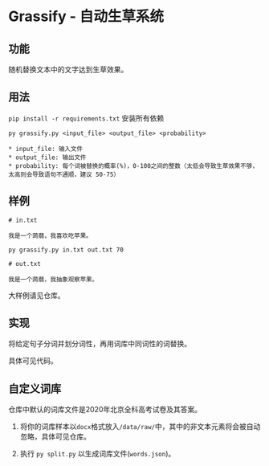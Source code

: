 # Grassify - 自动生草系统

## 功能

随机替换文本中的文字达到生草效果。

## 用法

`pip install -r requirements.txt` 安装所有依赖

`py grassify.py <input_file> <output_file> <probability>`

    * input_file: 输入文件
    * output_file: 输出文件
    * probability: 每个词被替换的概率(%)，0-100之间的整数（太低会导致生草效果不够，太高则会导致语句不通顺，建议 50-75）

## 样例

```
# in.txt

我是一个蒟蒻，我喜欢吃苹果。

```

`py grassify.py in.txt out.txt 70`

```
# out.txt

我是一个蒟蒻，我抽象观察苹果。

```

大样例请见仓库。

## 实现

将给定句子分词并划分词性，再用词库中同词性的词替换。

具体可见代码。

## 自定义词库

仓库中默认的词库文件是2020年北京全科高考试卷及其答案。

1. 将你的词库样本以`docx`格式放入`/data/raw/`中，其中的非文本元素将会被自动忽略，具体可见仓库。

2. 执行 `py split.py` 以生成词库文件(`words.json`)。
